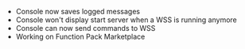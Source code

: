 - Console now saves logged messages
- Console won't display start server when a WSS is running anymore
- Console can now send commands to WSS
- Working on Function Pack Marketplace